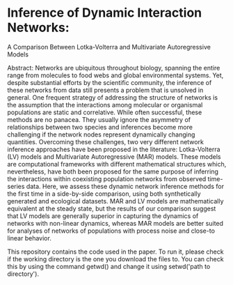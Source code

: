 # Inference of Dynamic Interaction Networks:
A Comparison Between Lotka-Volterra and Multivariate 
Autoregressive Models

Abstract:
Networks are ubiquitous throughout biology, spanning the entire range from molecules to food webs 
and global environmental systems. Yet, despite substantial efforts by the scientific community, the 
inference of these networks from data still presents a problem that is unsolved in general. 
One frequent strategy of addressing the structure of networks is the assumption that the interactions 
among molecular or organismal populations are static and correlative. 
While often successful, these methods are no panacea. They usually ignore the asymmetry of 
relationships between two species and inferences become more challenging if the network nodes 
represent dynamically changing quantities. Overcoming these challenges, two very different network 
inference approaches have been proposed in the literature: Lotka-Volterra (LV) models and 
Multivariate Autoregressive (MAR) models.
These models are computational frameworks with different mathematical structures which, 
nevertheless, have both been proposed for the same purpose of inferring the interactions within 
coexisting population networks from observed time-series data. Here, we assess these dynamic 
network inference methods for the first time in a side-by-side comparison, using both synthetically 
generated and ecological datasets.
MAR and LV models are mathematically equivalent at the steady state, but the results of our 
comparison suggest that LV models are generally superior in capturing the dynamics of networks with 
non-linear dynamics, whereas MAR models are better suited for analyses of networks of populations 
with process noise and close-to linear behavior.



This repository contains the code used in the paper.
To run it, please check if the working directory is the one you download the files to. You can check this by using the command getwd() and change it using setwd('path to directory').

